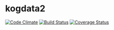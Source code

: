 kogdata2
========
[![Code Climate](https://codeclimate.com/github/KernelCorp/kogdata2.png)](https://codeclimate.com/github/KernelCorp/kogdata2)
[![Build Status](https://travis-ci.org/KernelCorp/kogdata2.svg?branch=master)](https://travis-ci.org/KernelCorp/kogdata2)
[![Coverage Status](https://coveralls.io/repos/KernelCorp/kogdata2/badge.png?branch=master)](https://coveralls.io/r/KernelCorp/kogdata2?branch=master)
